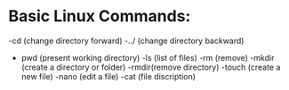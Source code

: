 # Basic Linux Commands:
-cd (change directory forward)
-../ (change directory backward)
- pwd (present working directory)
-ls (list of files)
-rm (remove)
-mkdir (create a directory or folder)
-rmdir(remove directory)
-touch (create a new file)
-nano (edit a file)
-cat (file discription)
